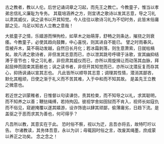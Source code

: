 古之教者，教以人伦。后世记诵词章之习起，而先王之教亡。今教童子，惟当以孝弟忠信礼义廉耻为专务。 其载培涵养之方，则宜诱之歌诗以发其志意，导之习礼以肃其威仪，讽之读书以开其知觉。今人往往以歌诗习礼为不切时务，此皆末俗庸鄙之见，乌足以知古人立教之意哉！

大抵童子之情，乐嬉游而惮拘检，如草木之始萌芽，舒畅之则条达，摧挠之则衰痿。今教童子，必使其趋向鼓舞，中心喜悦，则其进自不能已。 譬之时雨春风，霑被卉木，莫不萌动发越，自然日长月化；若冰霜剥落，则生意萧索，日就枯槁矣。故凡诱之歌诗者，非但发其志意而已，亦以泄其跳号呼啸于泳歌，宣其幽抑结滞于音节也；导之习礼者，非但肃其威仪而已，亦所以周旋揖让而动荡其血脉，拜起屈伸而固束其筋骸也；讽之读书者，非但开其知觉而已，亦所以沈潜反复而存其心，抑扬讽诵以宣其志也。 凡此皆所以顺导其志意；调理其性情，潜消其鄙吝，默化其粗顽，日使之渐于礼义而不苦其难，入于中和而不知其故。 是盖先王立教之微意也。

若近世之训蒙稚者，日惟督以句读课仿，责其检束，而不知导之以礼，求其聪明，而不知养之以善；鞭挞绳缚，若持拘囚。彼视学舍如囹狱而不肯入，视师长如寇仇而不俗见，窥避掩覆以遂其嬉游，设诈饰诡以肆其顽鄙，偷薄庸劣，日趋下流。是盖驱之于恶而求其为善也，何可得乎？

凡吾所以教，其意实在于此。 恐时俗不察，视以为迂，且吾亦将去，故特叮咛以告。 尔诸教读，其务体吾意，永以为训；毋辄因时俗之言，改废其绳墨，庶成蒙以养正之功矣。 念之念之！